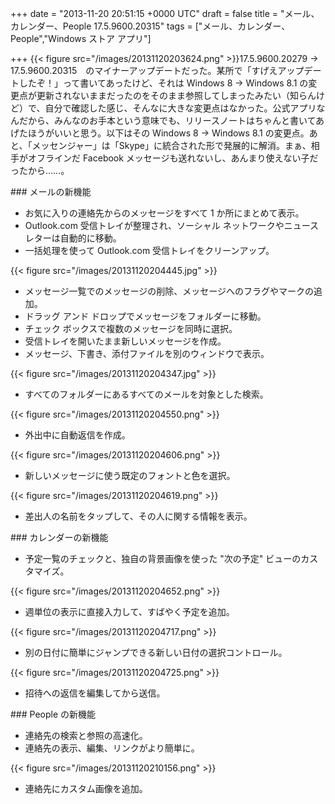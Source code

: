 
+++
date = "2013-11-20 20:51:15 +0000 UTC"
draft = false
title = "メール、カレンダー、People 17.5.9600.20315"
tags = ["メール、カレンダー、People","Windows ストア アプリ"]

+++
{{< figure src="/images/20131120203624.png"  >}}17.5.9600.20279 → 17.5.9600.20315　のマイナーアップデートだった。某所で「すげえアップデートしたぞ！」って書いてあったけど、それは Windows 8 → Windows 8.1 の変更点が更新されないままだったのをそのまま参照してしまったみたい（知らんけど）で、自分で確認した感じ、そんなに大きな変更点はなかった。公式アプリなんだから、みんなのお手本という意味でも、リリースノートはちゃんと書いてあげたほうがいいと思う。以下はその Windows 8 → Windows 8.1 の変更点。あと、「メッセンジャー」は「Skype」に統合された形で発展的に解消。まぁ、相手がオフラインだ Facebook メッセージも送れないし、あんまり使えない子だったから……。

<div class="section">
    ### メールの新機能
    
<ul>
<li>お気に入りの連絡先からのメッセージをすべて 1 か所にまとめて表示。</li>
<li>Outlook.com 受信トレイが整理され、ソーシャル ネットワークやニュースレターは自動的に移動。</li>
<li>一括処理を使って Outlook.com 受信トレイをクリーンアップ。</li>
</ul>{{< figure src="/images/20131120204445.jpg"  >}}<br/>


<ul>
<li>メッセージ一覧でのメッセージの削除、メッセージへのフラグやマークの追加。</li>
<li>ドラッグ アンド ドロップでメッセージをフォルダーに移動。</li>
<li>チェック ボックスで複数のメッセージを同時に選択。</li>
<li>受信トレイを開いたまま新しいメッセージを作成。</li>
<li>メッセージ、下書き、添付ファイルを別のウィンドウで表示。</li>
</ul>{{< figure src="/images/20131120204347.jpg"  >}}<br/>


<ul>
<li>すべてのフォルダーにあるすべてのメールを対象とした検索。</li>
</ul>{{< figure src="/images/20131120204550.png"  >}}<br/>


<ul>
<li>外出中に自動返信を作成。</li>
</ul>{{< figure src="/images/20131120204606.png"  >}}<br/>


<ul>
<li>新しいメッセージに使う既定のフォントと色を選択。</li>
</ul>{{< figure src="/images/20131120204619.png"  >}}<br/>


<ul>
<li>差出人の名前をタップして、その人に関する情報を表示。</li>
</ul>
</div>
<div class="section">
    ### カレンダーの新機能
    
<ul>
<li>予定一覧のチェックと、独自の背景画像を使った "次の予定" ビューのカスタマイズ。</li>
</ul>{{< figure src="/images/20131120204652.png"  >}}<br/>


<ul>
<li>週単位の表示に直接入力して、すばやく予定を追加。</li>
</ul>{{< figure src="/images/20131120204717.png"  >}}<br/>


<ul>
<li>別の日付に簡単にジャンプできる新しい日付の選択コントロール。</li>
</ul>{{< figure src="/images/20131120204725.png"  >}}<br/>


<ul>
<li>招待への返信を編集してから送信。 </li>
</ul>
</div>
<div class="section">
    ### People の新機能
    
<ul>
<li>連絡先の検索と参照の高速化。</li>
<li>連絡先の表示、編集、リンクがより簡単に。</li>
</ul>{{< figure src="/images/20131120210156.png"  >}}<br/>


<ul>
<li>連絡先にカスタム画像を追加。</li>
</ul>
</div>

